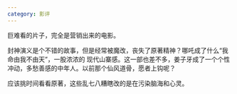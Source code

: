 ```yaml
---
category: 影评
---
```

巨难看的片子，完全是营销出来的电影。

封神演义是个不错的故事，但是经常被魔改，丧失了原著精神？哪吒成了什么“我命由我不由天”，一股浓浓的
现代山寨感。这一部也差不多，姜子牙成了一个个性冲动，多愁善感的中年人。以前那个仙风道骨，愿者上钩呢？

应该挑时间看看原著，这些乱七八糟瞎改的是在污染脑海和心灵。
